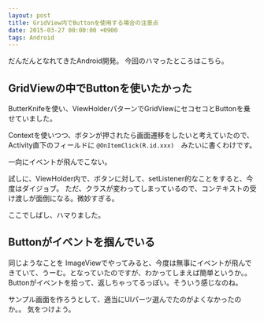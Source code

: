 ```yaml
---
layout: post
title: GridView内でButtonを使用する場合の注意点
date: 2015-03-27 00:00:00 +0900
tags: Android
---
```


だんだんとなれてきたAndroid開発。
今回のハマったところはこちら。

## GridViewの中でButtonを使いたかった

ButterKnifeを使い、ViewHolderパターンでGridViewにセコセコとButtonを乗せていました。

Contextを使いつつ、ボタンが押されたら画面遷移をしたいと考えていたので、Activity直下のフィールドに `@OnItemClick(R.id.xxx)`　みたいに書くわけです。

一向にイベントが飛んでこない。

試しに、ViewHolder内で、ボタンに対して、setListener的なことをすると、今度はダイジョブ。
ただ、クラスが変わってしまっているので、コンテキストの受け渡しが面倒になる。微妙すぎる。

ここでしばし、ハマりました。

## Buttonがイベントを掴んでいる

同じようなことを ImageViewでやってみると、今度は無事にイベントが飛んできていて、うーむ。となっていたのですが、わかってしまえば簡単というか。。
Buttonがイベントを拾って、返しちゃってるっぽい。そういう感じなのね。

サンプル画面を作ろうとして、適当にUIパーツ選んでたのがよくなかったのか。。
気をつけよう。
